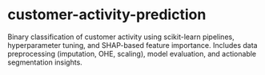# customer-activity-prediction
Binary classification of customer activity using scikit-learn pipelines, hyperparameter tuning, and SHAP-based feature importance. Includes data preprocessing (imputation, OHE, scaling), model evaluation, and actionable segmentation insights.
